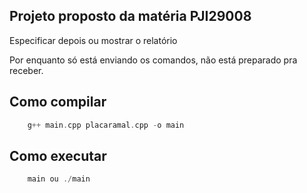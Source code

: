 ## Projeto proposto da matéria PJI29008

Especificar depois ou mostrar o relatório

Por enquanto só está enviando os comandos, não está preparado pra receber.

## Como compilar

```c++
    g++ main.cpp placaramal.cpp -o main
```
## Como executar

```c++
    main ou ./main
```